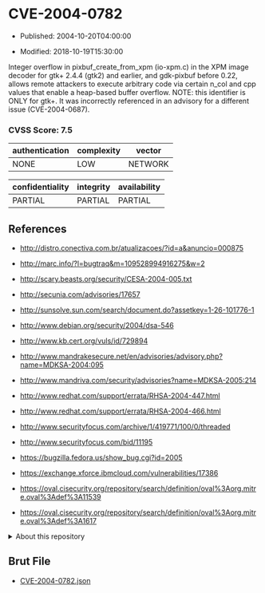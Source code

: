 # CVE-2004-0782

- Published: 2004-10-20T04:00:00

- Modified: 2018-10-19T15:30:00

Integer overflow in pixbuf_create_from_xpm (io-xpm.c) in the XPM image decoder for gtk+ 2.4.4 (gtk2) and earlier, and gdk-pixbuf before 0.22, allows remote attackers to execute arbitrary code via certain n_col and cpp values that enable a heap-based buffer overflow.  NOTE: this identifier is ONLY for gtk+.  It was incorrectly referenced in an advisory for a different issue (CVE-2004-0687).

### CVSS Score: **7.5**

| authentication | complexity | vector |
| --- | --- | --- |
| NONE | LOW | NETWORK |

| confidentiality | integrity | availability |
| --- | --- | --- |
| PARTIAL | PARTIAL | PARTIAL |

## References

* http://distro.conectiva.com.br/atualizacoes/?id=a&anuncio=000875

* http://marc.info/?l=bugtraq&m=109528994916275&w=2

* http://scary.beasts.org/security/CESA-2004-005.txt

* http://secunia.com/advisories/17657

* http://sunsolve.sun.com/search/document.do?assetkey=1-26-101776-1

* http://www.debian.org/security/2004/dsa-546

* http://www.kb.cert.org/vuls/id/729894

* http://www.mandrakesecure.net/en/advisories/advisory.php?name=MDKSA-2004:095

* http://www.mandriva.com/security/advisories?name=MDKSA-2005:214

* http://www.redhat.com/support/errata/RHSA-2004-447.html

* http://www.redhat.com/support/errata/RHSA-2004-466.html

* http://www.securityfocus.com/archive/1/419771/100/0/threaded

* http://www.securityfocus.com/bid/11195

* https://bugzilla.fedora.us/show_bug.cgi?id=2005

* https://exchange.xforce.ibmcloud.com/vulnerabilities/17386

* https://oval.cisecurity.org/repository/search/definition/oval%3Aorg.mitre.oval%3Adef%3A11539

* https://oval.cisecurity.org/repository/search/definition/oval%3Aorg.mitre.oval%3Adef%3A1617

<details>
<summary>About this repository</summary> 

  This repository is part of the project [Live Hack CVE](https://github.com/Live-Hack-CVE). Main website can be found [www.live-hack.org](https://www.live-hack.org) 
  
  Made by [Sn0wAlice](https://github.com/Sn0wAlice) for the people that care about security and need to have a feed of the latest CVEs. Hope you enjoy it, don't forget to star the repo and follow me on [Twitter](https://twitter.com/Sn0wAlice) and [Github](https://github.com/Sn0wAlice). And that is my [personnal website](https://www.alice-snow.me/)

  - [Home Page](https://github.com/Live-Hack-CVE)
  - [Framework](https://github.com/Live-Hack-CVE/cve-framework)
  - [CVE database](https://github.com/Live-Hack-CVE/full_database)
  - [Changelog](https://github.com/Live-Hack-CVE/Changelog)
</details>

## Brut File

* [CVE-2004-0782.json](https://raw.githubusercontent.com/Live-Hack-CVE/full_database/main/cves/2004/CVE-2004-0782.json)

